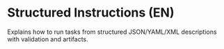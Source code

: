 # Structured Instructions (EN)

Explains how to run tasks from structured JSON/YAML/XML descriptions with validation and artifacts.

